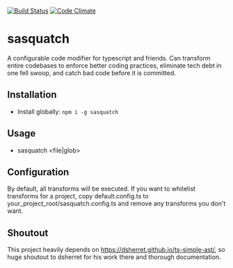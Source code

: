 [![Build Status](https://travis-ci.org/asarudick/sasquatch.svg?branch=master)](https://travis-ci.org/asarudick/sasquatch)
[![Code Climate](https://codeclimate.com/github/codeclimate/codeclimate/badges/gpa.svg)](https://codeclimate.com/github/asarudick/sasquatch)

# sasquatch

A configurable code modifier for typescript and friends. Can transform entire codebases to enforce better coding practices, eliminate tech debt in one fell swoop, and catch bad code before it is committed.

## Installation

- Install globally: `npm i -g sasquatch`

## Usage

- sasquatch <file|glob>

## Configuration

By default, all transforms will be executed. If you want to whitelist transforms for a project, copy default.config.ts to your_project_root/sasquatch.config.ts and remove any transforms you don't want.

## Shoutout

This project heavily depends on https://dsherret.github.io/ts-simple-ast/, so huge shoutout to dsherret for his work there and thorough documentation.
